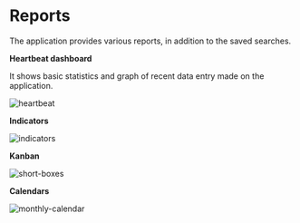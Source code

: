 # Reports


The application provides various reports, in addition to the saved searches.




**Heartbeat dashboard**

It shows basic statistics and graph of recent data entry made on the application.

![heartbeat](./images/heartbeat.jpg)



**Indicators**

![indicators](./images/indicators.jpg)





**Kanban**

![short-boxes](./images/short-boxes.jpg)



**Calendars**

![monthly-calendar](./images/monthly-calendar.jpg)


<!--
**RSS**

On this link `http://localhost/pkm/sync/rssPile`, you can find a RSS feed of the bookmarked records in Nibras. You can past it in your favorite RSS reader e.g. [RSSOwl](www.rssowl.org), or its fork RSSOwlNix.

![rss.jpg](./images/rssowl.jpg)

Note:
- The *author* field of the RSS feed time is used for *module type*. So if you want to group the items by their module, choose "*Grouped by Author*" from the feed toolbar (as is the case in the screenshot).
-->



